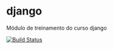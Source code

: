 # django
Módulo de treinamento do curso django

[![Build Status](https://travis-ci.com/lucascomaru/django.svg?branch=master)](https://travis-ci.com/lucascomaru/django)

